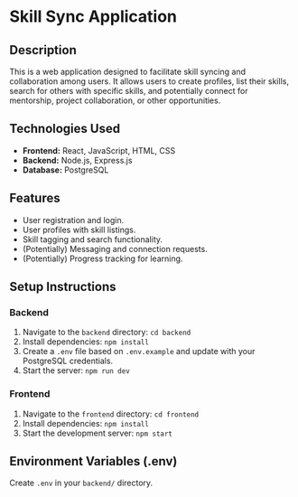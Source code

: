 # Skill Sync Application

## Description

This is a web application designed to facilitate skill syncing and collaboration among users. It allows users to create profiles, list their skills, search for others with specific skills, and potentially connect for mentorship, project collaboration, or other opportunities.

## Technologies Used

*   **Frontend:** React, JavaScript, HTML, CSS
*   **Backend:** Node.js, Express.js
*   **Database:** PostgreSQL

## Features

*   User registration and login.
*   User profiles with skill listings.
*   Skill tagging and search functionality.
*   (Potentially) Messaging and connection requests.
*   (Potentially) Progress tracking for learning.

## Setup Instructions

### Backend

1.  Navigate to the `backend` directory: `cd backend`
2.  Install dependencies: `npm install`
3.  Create a `.env` file based on `.env.example` and update with your PostgreSQL credentials.
4.  Start the server: `npm run dev`

### Frontend

1.  Navigate to the `frontend` directory: `cd frontend`
2.  Install dependencies: `npm install`
3.  Start the development server: `npm start`

## Environment Variables (.env)

Create `.env` in your `backend/` directory.